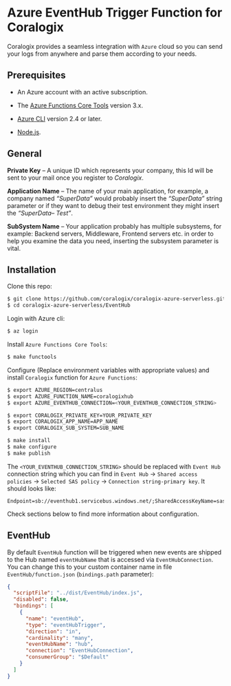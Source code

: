 # Azure EventHub Trigger Function for Coralogix

Coralogix provides a seamless integration with ``Azure`` cloud so you can send your logs from anywhere and parse them according to your needs.

## Prerequisites

* An Azure account with an active subscription.

* The [Azure Functions Core Tools](https://docs.microsoft.com/en-us/azure/azure-functions/functions-run-local#v2) version 3.x.

* [Azure CLI](https://docs.microsoft.com/en-us/cli/azure/install-azure-cli) version 2.4 or later.

* [Node.js](https://nodejs.org/).

## General

**Private Key** – A unique ID which represents your company, this Id will be sent to your mail once you register to *Coralogix*.

**Application Name** – The name of your main application, for example, a company named *“SuperData”* would probably insert the *“SuperData”* string parameter or if they want to debug their test environment they might insert the *“SuperData– Test”*.

**SubSystem Name** – Your application probably has multiple subsystems, for example: Backend servers, Middleware, Frontend servers etc. in order to help you examine the data you need, inserting the subsystem parameter is vital.

## Installation

Clone this repo:

```bash
$ git clone https://github.com/coralogix/coralogix-azure-serverless.git
$ cd coralogix-azure-serverless/EventHub
```

Login with Azure cli:

```bash
$ az login
```

Install ``Azure Functions Core Tools``:

```bash
$ make functools
```

Configure (Replace environment variables with appropriate values) and install ``Coralogix`` function for ``Azure Functions``:

```bash
$ export AZURE_REGION=centralus
$ export AZURE_FUNCTION_NAME=coralogixhub
$ export AZURE_EVENTHUB_CONNECTION=<YOUR_EVENTHUB_CONNECTION_STRING>

$ export CORALOGIX_PRIVATE_KEY=YOUR_PRIVATE_KEY
$ export CORALOGIX_APP_NAME=APP_NAME
$ export CORALOGIX_SUB_SYSTEM=SUB_NAME

$ make install
$ make configure
$ make publish
```

The ``<YOUR_EVENTHUB_CONNECTION_STRING>`` should be replaced with ``Event Hub`` connection string which you can find in ``Event Hub`` -> ``Shared access policies`` -> ``Selected SAS policy`` -> ``Connection string-primary key``.
It should looks like:

```
Endpoint=sb://eventhub1.servicebus.windows.net/;SharedAccessKeyName=sas1;SharedAccessKey=TBAfq6...QLwrdeFFE=
```

Check sections below to find more information about configuration.

## EventHub

By default ``EventHub`` function will be triggered when new events are shipped to the Hub named ``eventHubName`` that is accessed via ``EventHubConnection``. You can change this to your custom container name in file ``EventHub/function.json`` (``bindings.path`` parameter):

```json
{
  "scriptFile": "../dist/EventHub/index.js",
  "disabled": false,
  "bindings": [
    {
      "name": "eventHub",
      "type": "eventHubTrigger",
      "direction": "in",
      "cardinality": "many",
      "eventHubName": "hub",
      "connection": "EventHubConnection",
      "consumerGroup": "$Default"
    }
  ]
}
```
